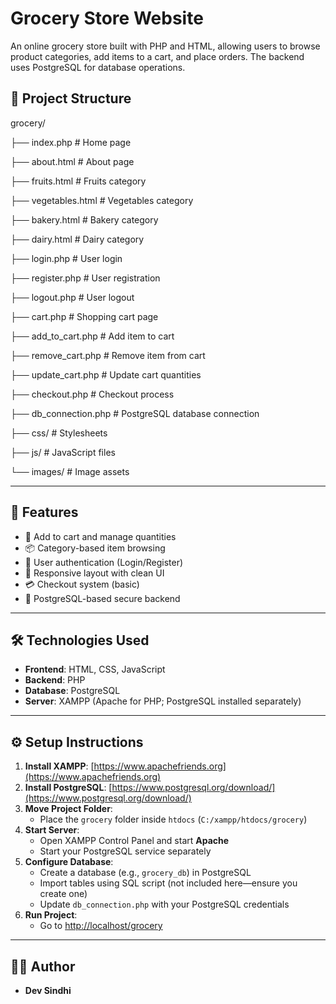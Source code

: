 # Grocery Store Website

An online grocery store built with PHP and HTML, allowing users to browse product categories, add items to a cart, and place orders. The backend uses PostgreSQL for database operations.

## 📁 Project Structure
grocery/

├── index.php # Home page

├── about.html # About page

├── fruits.html # Fruits category

├── vegetables.html # Vegetables category

├── bakery.html # Bakery category

├── dairy.html # Dairy category

├── login.php # User login

├── register.php # User registration

├── logout.php # User logout

├── cart.php # Shopping cart page

├── add_to_cart.php # Add item to cart

├── remove_cart.php # Remove item from cart

├── update_cart.php # Update cart quantities

├── checkout.php # Checkout process

├── db_connection.php # PostgreSQL database connection

├── css/ # Stylesheets

├── js/ # JavaScript files

└── images/ # Image assets


---

## 🚀 Features

- 🛒 Add to cart and manage quantities
- 📦 Category-based item browsing
- 👤 User authentication (Login/Register)
- 📱 Responsive layout with clean UI
- 💳 Checkout system (basic)
- 🔐 PostgreSQL-based secure backend

---

## 🛠️ Technologies Used

- **Frontend**: HTML, CSS, JavaScript
- **Backend**: PHP
- **Database**: PostgreSQL
- **Server**: XAMPP (Apache for PHP; PostgreSQL installed separately)

---

## ⚙️ Setup Instructions

1. **Install XAMPP**: [https://www.apachefriends.org](https://www.apachefriends.org)
2. **Install PostgreSQL**: [https://www.postgresql.org/download/](https://www.postgresql.org/download/)
3. **Move Project Folder**:
   - Place the `grocery` folder inside `htdocs` (`C:/xampp/htdocs/grocery`)
4. **Start Server**:
   - Open XAMPP Control Panel and start **Apache**
   - Start your PostgreSQL service separately
5. **Configure Database**:
   - Create a database (e.g., `grocery_db`) in PostgreSQL
   - Import tables using SQL script (not included here—ensure you create one)
   - Update `db_connection.php` with your PostgreSQL credentials
6. **Run Project**:
   - Go to [http://localhost/grocery](http://localhost/grocery)

---

## 👨‍💻 Author

- **Dev Sindhi** 



